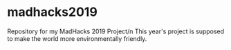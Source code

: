 # madhacks2019
Repository for my MadHacks 2019 Project/n
This year's project is supposed to make the world more environmentally friendly.
